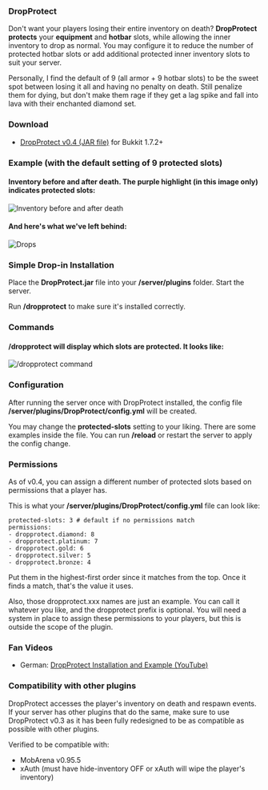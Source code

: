 ### DropProtect

Don't want your players losing their entire inventory on death? **DropProtect protects** your **equipment** and **hotbar** slots, while allowing the inner inventory to drop as normal. You may configure it to reduce the number of protected hotbar slots or add additional protected inner inventory slots to suit your server.

Personally, I find the default of 9 (all armor + 9 hotbar slots) to be the sweet spot between losing it all and having no penalty on death. Still penalize them for dying, but don't make them rage if they get a lag spike and fall into lava with their enchanted diamond set.

### Download

- [DropProtect v0.4 (JAR file)](http://www.virtivia.com/minecraft/bukkitplugins/dropprotect/v0.4/DropProtect.jar) for Bukkit 1.7.2+

### Example (with the default setting of **9 protected slots**)

#### Inventory before and after death. The purple highlight (in this image only) indicates protected slots:
![Inventory before and after death](http://www.virtivia.com/minecraft/bukkitplugins/dropprotect/images/inventory.png)

#### And here's what we've left behind:
![Drops](http://www.virtivia.com/minecraft/bukkitplugins/dropprotect/images/drops.png)

### Simple Drop-in Installation

Place the **DropProtect.jar** file into your **/server/plugins** folder. Start the server.

Run **/dropprotect** to make sure it's installed correctly.

### Commands

#### **/dropprotect** will display which slots are protected. It looks like:
![/dropprotect command](http://www.virtivia.com/minecraft/bukkitplugins/dropprotect/images/dropprotect-command.png)

### Configuration

After running the server once with DropProtect installed, the config file **/server/plugins/DropProtect/config.yml** will be created.

You may change the **protected-slots** setting to your liking. There are some examples inside the file. You can run **/reload** or restart the server to apply the config change.

### Permissions

As of v0.4, you can assign a different number of protected slots based on permissions that a player has.

This is what your **/server/plugins/DropProtect/config.yml** file can look like:

    protected-slots: 3 # default if no permissions match
    permissions:
    - dropprotect.diamond: 8
    - dropprotect.platinum: 7
    - dropprotect.gold: 6
    - dropprotect.silver: 5
    - dropprotect.bronze: 4

Put them in the highest-first order since it matches from the top. Once it finds a match, that's the value it uses.

Also, those dropprotect.xxx names are just an example. You can call it whatever you like, and the dropprotect prefix is optional. You will need a system in place to assign these permissions to your players, but this is outside the scope of the plugin.
### Fan Videos

- German: [DropProtect Installation and Example (YouTube)](http://www.youtube.com/watch?v=CGN1wTuAz0Q)

### Compatibility with other plugins

DropProtect accesses the player's inventory on death and respawn events. If your server has other plugins that do the same, make sure to use DropProtect v0.3 as it has been fully redesigned to be as compatible as possible with other plugins.

Verified to be compatible with:

- MobArena v0.95.5
- xAuth (must have hide-inventory OFF or xAuth will wipe the player's inventory)
